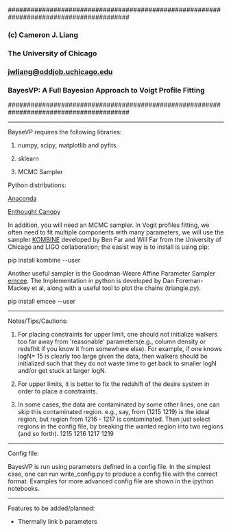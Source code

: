 ########################################################################################
###
###   		(c) Cameron J. Liang
###		    The University of Chicago
###     	    jwliang@oddjob.uchicago.edu
###       	BayesVP: A Full Bayesian Approach to Voigt Profile Fitting
########################################################################################

------------------------------------------------------------------------------------------

BayseVP requires the following libraries:

1) numpy, scipy, matplotlib and pyfits. 

2) sklearn

3) MCMC Sampler

Python distributions:

[Anaconda](https://www.continuum.io/downloads)

[Enthought Canopy](https://www.enthought.com/products/canopy/)

In addition, you will need an MCMC sampler. In Vogit profiles fitting, we often need to fit multiple components with many parameters, we will use the sampler [KOMBINE](http://home.uchicago.edu/~farr/kombine/kombine.html) developed by Ben Far and Will Far from the University of Chicago and LIGO collaboration; the easist way is to install is using pip:

pip install kombine --user

Another useful sampler is the Goodman-Weare Affine Parameter Sampler [emcee](http://dan.iel.fm/emcee/current/). The Implementation in python is developed by Dan Foreman-Mackey et al, along with a useful tool to plot the chains (triangle.py). 

pip install emcee --user

------------------------------------------------------------------------------------------

Notes/Tips/Cautions:

1. For placing constraints for upper limit, one should not initialize walkers too far away from 'reasonable' parameters(e.g., column density or redsfhit if you know it from somewhere else). For example, if one knows logN= 15 is clearly too large given the data, then walkers should be initialized such that they do not waste time to get back to smaller logN and/or get stuck at larger logN. 

2. For upper limits, it is better to fix the redshift of the desire system in order to place a constraints. 

3. In some cases, the data are contaminated by some other lines, one can skip this contaminated region. 
	e.g., say, from (1215 1219) is the ideal region, but region from 1216 - 1217 is contaminated. Then just select regions in the config file, by breaking the wanted region into two regions (and so forth).
	1215 1216
	1217 1219

------------------------------------------------------------------------------------------

Config file: 

BayesVP is run using parameters defined in a config file. In the simplest case, one can run write_config.py to produce a config file with the correct format. Examples for more advanced config file are shown in the ipython notebooks. 

------------------------------------------------------------------------------------------

Features to be added/planned: 
* Thermally link b parameters
